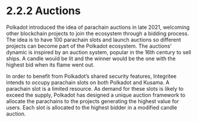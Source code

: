 # 2.2.2 Auctions

Polkadot introduced the idea of parachain auctions in late 2021, welcoming other blockchain projects to join the ecosystem through a bidding process. The idea is to have 100 parachain slots and launch auctions so different projects can become part of the Polkadot ecosystem. The auctions' dynamic is inspired by an auction system, popular in the 16th century to sell ships. A candle would be lit and the winner would be the one with the highest bid when its flame went out.

In order to benefit from Polkadot’s shared security features, Integritee intends to occupy parachain slots on both Polkadot and Kusama. A parachain slot is a limited resource. As demand for these slots is likely to exceed the supply, Polkadot has designed a unique auction framework to allocate the parachains to the projects generating the highest value for users. Each slot is allocated to the highest bidder in a modified candle auction.
